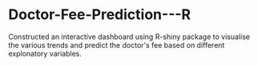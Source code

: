 # Doctor-Fee-Prediction---R
Constructed an interactive dashboard using R-shiny package to visualise the various trends and predict the doctor's fee based on different explonatory variables.
